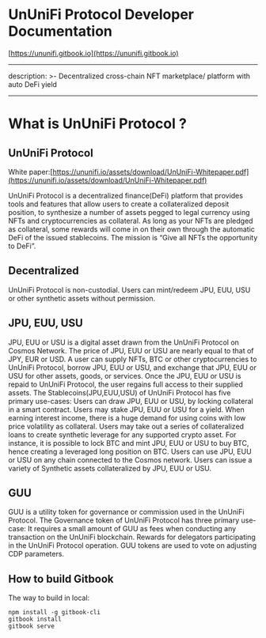 # UnUniFi Protocol Developer Documentation

[https://ununifi.gitbook.io](https://ununifi.gitbook.io)

---

description: >-
Decentralized cross-chain NFT marketplace/ platform with auto DeFi yield

---

# What is UnUniFi Protocol ?

## UnUniFi Protocol

White paper:[https://ununifi.io/assets/download/UnUniFi-Whitepaper.pdf](https://ununifi.io/assets/download/UnUniFi-Whitepaper.pdf)

UnUniFi Protocol is a decentralized finance(DeFi) platform that provides tools and features that allow users to create a collateralized deposit position, to synthesize a number of assets pegged to legal currency using NFTs and cryptocurrencies as collateral. As long as your NFTs are pledged as collateral, some rewards will come in on their own through the automatic DeFi of the issued stablecoins. The mission is “Give all NFTs the opportunity to DeFi”.

## Decentralized

UnUniFi Protocol is non-custodial. Users can mint/redeem JPU, EUU, USU or other synthetic assets without permission.

## JPU, EUU, USU

JPU, EUU or USU is a digital asset drawn from the UnUniFi Protocol on Cosmos Network. The price of JPU, EUU or USU are nearly equal to that of JPY, EUR or USD. A user can supply NFTs, BTC or other cryptocurrencies to UnUniFi Protocol, borrow JPU, EUU or USU, and exchange that JPU, EUU or USU for other assets, goods, or services. Once the JPU, EUU or USU is repaid to UnUniFi Protocol, the user regains full access to their supplied assets. The Stablecoins(JPU,EUU,USU) of UnUniFi Protocol has five primary use-cases: Users can draw JPU, EUU or USU, by locking collateral in a smart contract. Users may stake JPU, EUU or USU for a yield. When earning interest income, there is a huge demand for using coins with low price volatility as collateral. Users may take out a series of collateralized loans to create synthetic leverage for any supported crypto asset. For instance, it is possible to lock BTC and mint JPU, EUU or USU to buy BTC, hence creating a leveraged long position on BTC. Users can use JPU, EUU or USU on any chain connected to the Cosmos network. Users can issue a variety of Synthetic assets collateralized by JPU, EUU or USU.

## GUU

GUU is a utility token for governance or commission used in the UnUniFi Protocol. The Governance token of UnUniFi Protocol has three primary use-case: It requires a small amount of GUU as fees when conducting any transaction on the UnUniFi blockchain. Rewards for delegators participating in the UnUniFi Protocol operation. GUU tokens are used to vote on adjusting CDP parameters.

## How to build Gitbook

The way to build in local:

```
npm install -g gitbook-cli
gitbook install
gitbook serve
```
